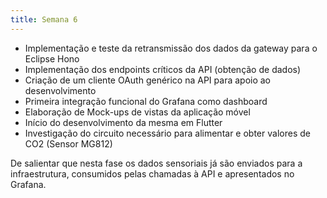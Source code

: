 ```yaml
---
title: Semana 6
---
```


- Implementação e teste da retransmissão dos dados da gateway para o Eclipse Hono
- Implementação dos endpoints críticos da API (obtenção de dados)
- Criação de um cliente OAuth genérico na API para apoio ao desenvolvimento
- Primeira integração funcional do Grafana como dashboard
- Elaboração de Mock-ups de vistas da aplicação móvel
- Início do desenvolvimento da mesma em Flutter
- Investigação do circuito necessário para alimentar e obter valores de CO2 (Sensor MG812)

De salientar que nesta fase os dados sensoriais já são enviados para a infraestrutura, consumidos pelas chamadas à API e apresentados no Grafana.